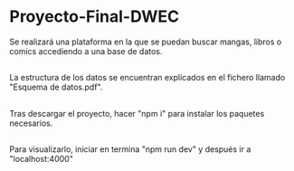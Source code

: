 # Proyecto-Final-DWEC
Se realizará una plataforma en la que se puedan buscar mangas, libros o comics accediendo a una base de datos.
##
 La estructura de los datos se encuentran explicados en el fichero llamado "Esquema de datos.pdf".
##
 Tras descargar el proyecto, hacer "npm i" para instalar los paquetes necesarios.
##
 Para visualizarlo, iniciar en termina "npm run dev" y después ir a "localhost:4000"
